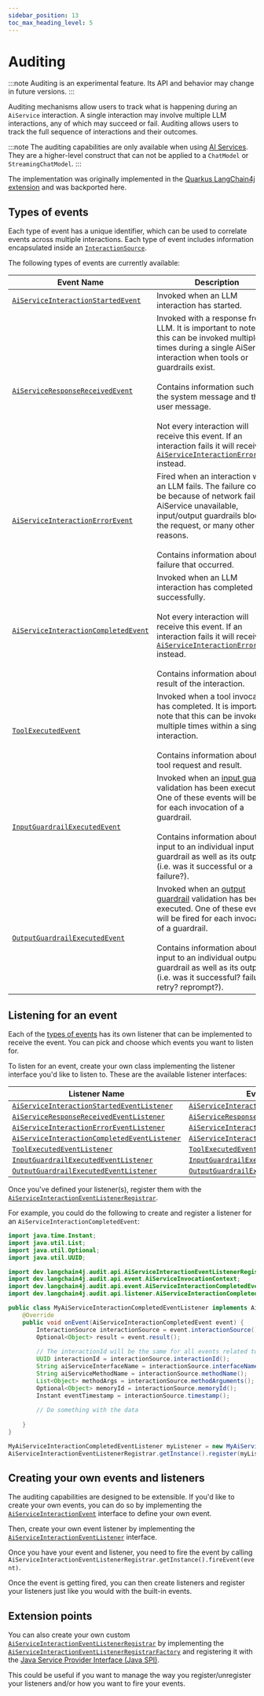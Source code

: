 ```yaml
---
sidebar_position: 13
toc_max_heading_level: 5
---
```


# Auditing

:::note
Auditing is an experimental feature. Its API and behavior may change in future versions.
:::

Auditing mechanisms allow users to track what is happening during an `AiService` interaction. A single interaction may involve multiple LLM interactions, any of which may succeed or fail. Auditing allows users to track the full sequence of interactions and their outcomes.

:::note
The auditing capabilities are only available when using [AI Services](/tutorials/ai-services). They are a higher-level construct that can not be applied to a `ChatModel` or `StreamingChatModel`.
:::

The implementation was originally implemented in the [Quarkus LangChain4j extension](https://docs.quarkiverse.io/quarkus-langchain4j/dev/) and was backported here.

## Types of events

Each type of event has a unique identifier, which can be used to correlate events across multiple interactions. Each type of event includes information encapsulated inside an [`InteractionSource`](https://github.com/langchain4j/langchain4j/blob/main/langchain4j-core/src/main/java/dev/langchain4j/audit/api/event/InteractionSource.java).

The following types of events are currently available:

| Event Name                                                                                                                                                                                          | Description                                                                                                                                                                                                                                                                                                                                                                                                                                                                                                                                                        |
|-----------------------------------------------------------------------------------------------------------------------------------------------------------------------------------------------------|--------------------------------------------------------------------------------------------------------------------------------------------------------------------------------------------------------------------------------------------------------------------------------------------------------------------------------------------------------------------------------------------------------------------------------------------------------------------------------------------------------------------------------------------------------------------|
| [`AiServiceInteractionStartedEvent`](https://github.com/langchain4j/langchain4j/blob/main/langchain4j-core/src/main/java/dev/langchain4j/audit/api/event/AiServiceInteractionStartedEvent.java)     | Invoked when an LLM interaction has started.                                                                                                                                                                                                                                                                                                                                                                                                                                                                                                                       |
| [`AiServiceResponseReceivedEvent`](https://github.com/langchain4j/langchain4j/blob/main/langchain4j-core/src/main/java/dev/langchain4j/audit/api/event/AiServiceResponseReceivedEvent.java)         | Invoked with a response from an LLM. It is important to note that this can be invoked multiple times during a single AiService interaction when tools or guardrails exist.<br/><br/> Contains information such as the system message and the user message.<br/><br/>Not every interaction will receive this event. If an interaction fails it will receive an [`AiServiceInteractionErrorEvent`](https://github.com/langchain4j/langchain4j/blob/main/langchain4j-core/src/main/java/dev/langchain4j/audit/api/event/AiServiceInteractionErrorEvent.java) instead. |
| [`AiServiceInteractionErrorEvent`](https://github.com/langchain4j/langchain4j/blob/main/langchain4j-core/src/main/java/dev/langchain4j/audit/api/event/AiServiceInteractionErrorEvent.java)         | Fired when an interaction with an LLM fails. The failure could be because of network failure, AiService unavailable, input/output guardrails blocking the request, or many other reasons.<br/><br/>Contains information about the failure that occurred.                                                                                                                                                                                                                                                                                                           |
| [`AiServiceInteractionCompletedEvent`](https://github.com/langchain4j/langchain4j/blob/main/langchain4j-core/src/main/java/dev/langchain4j/audit/api/event/AiServiceInteractionCompletedEvent.java) | Invoked when an LLM interaction has completed successfully.<br/><br/>Not every interaction will receive this event. If an interaction fails it will receive an [`AiServiceInteractionErrorEvent`](https://github.com/langchain4j/langchain4j/blob/main/langchain4j-core/src/main/java/dev/langchain4j/audit/api/event/AiServiceInteractionErrorEvent.java) instead.<br/><br/>Contains information about the result of the interaction.                                                                                                                             |
| [`ToolExecutedEvent`](https://github.com/langchain4j/langchain4j/blob/main/langchain4j-core/src/main/java/dev/langchain4j/audit/api/event/ToolExecutedEvent.java)                                   | Invoked when a tool invocation has completed. It is important to note that this can be invoked multiple times within a single llm interaction.<br/><br/>Contains information about the tool request and result.                                                                                                                                                                                                                                                                                                                                                    |
| [`InputGuardrailExecutedEvent`](https://github.com/langchain4j/langchain4j/blob/main/langchain4j-core/src/main/java/dev/langchain4j/audit/api/event/InputGuardrailExecutedEvent.java)               | Invoked when an [input guardrail](https://docs.langchain4j.dev/tutorials/guardrails#input-guardrails) validation has been executed. One of these events will be fired for each invocation of a guardrail.<br/><br/>Contains information about the input to an individual input guardrail as well as its output (i.e. was it successful or a failure?).                                                                                                                                                                                                             |
| [`OutputGuardrailExecutedEvent`](https://github.com/langchain4j/langchain4j/blob/main/langchain4j-core/src/main/java/dev/langchain4j/audit/api/event/OutputGuardrailExecutedEvent.java)             | Invoked when an [output guardrail](https://docs.langchain4j.dev/tutorials/guardrails#output-guardrails) validation has been executed. One of these events will be fired for each invocation of a guardrail.<br/><br/>Contains information about the input to an individual output guardrail as well as its output (i.e. was it successful? failure? a retry? reprompt?).                                                                                                                                                                                           |

## Listening for an event

Each of the [types of events](#types-of-events) has its own listener that can be implemented to receive the event. You can pick and choose which events you want to listen for.

To listen for an event, create your own class implementing the listener interface you'd like to listen to. These are the available listener interfaces:

| Listener Name                                                                                                                                                                                                          | Event                                                                                                                                                                                               |
|------------------------------------------------------------------------------------------------------------------------------------------------------------------------------------------------------------------------|-----------------------------------------------------------------------------------------------------------------------------------------------------------------------------------------------------|
| [`AiServiceInteractionStartedEventListener`](https://github.com/langchain4j/langchain4j/blob/main/langchain4j-core/src/main/java/dev/langchain4j/audit/api/listener/AiServiceInteractionStartedEventListener.java)     | [`AiServiceInteractionStartedEvent`](https://github.com/langchain4j/langchain4j/blob/main/langchain4j-core/src/main/java/dev/langchain4j/audit/api/event/AiServiceInteractionStartedEvent.java)     |
| [`AiServiceResponseReceivedEventListener`](https://github.com/langchain4j/langchain4j/blob/main/langchain4j-core/src/main/java/dev/langchain4j/audit/api/listener/AiServiceResponseReceivedEventListener.java)         | [`AiServiceResponseReceivedEvent`](https://github.com/langchain4j/langchain4j/blob/main/langchain4j-core/src/main/java/dev/langchain4j/audit/api/event/AiServiceResponseReceivedEvent.java)         |
| [`AiServiceInteractionErrorEventListener`](https://github.com/langchain4j/langchain4j/blob/main/langchain4j-core/src/main/java/dev/langchain4j/audit/api/listener/AiServiceInteractionErrorEventListener.java)         | [`AiServiceInteractionErrorEvent`](https://github.com/langchain4j/langchain4j/blob/main/langchain4j-core/src/main/java/dev/langchain4j/audit/api/event/AiServiceInteractionErrorEvent.java)         |
| [`AiServiceInteractionCompletedEventListener`](https://github.com/langchain4j/langchain4j/blob/main/langchain4j-core/src/main/java/dev/langchain4j/audit/api/listener/AiServiceInteractionCompletedEventListener.java) | [`AiServiceInteractionCompletedEvent`](https://github.com/langchain4j/langchain4j/blob/main/langchain4j-core/src/main/java/dev/langchain4j/audit/api/event/AiServiceInteractionCompletedEvent.java) |
| [`ToolExecutedEventListener`](https://github.com/langchain4j/langchain4j/blob/main/langchain4j-core/src/main/java/dev/langchain4j/audit/api/listener/ToolExecutedEventListener.java)                                   | [`ToolExecutedEvent`](https://github.com/langchain4j/langchain4j/blob/main/langchain4j-core/src/main/java/dev/langchain4j/audit/api/event/ToolExecutedEvent.java)                                   |
| [`InputGuardrailExecutedEventListener`](https://github.com/langchain4j/langchain4j/blob/main/langchain4j-core/src/main/java/dev/langchain4j/audit/api/listener/InputGuardrailExecutedEventListener.java)               | [`InputGuardrailExecutedEvent`](https://github.com/langchain4j/langchain4j/blob/main/langchain4j-core/src/main/java/dev/langchain4j/audit/api/event/InputGuardrailExecutedEvent.java)               |
| [`OutputGuardrailExecutedEventListener`](https://github.com/langchain4j/langchain4j/blob/main/langchain4j-core/src/main/java/dev/langchain4j/audit/api/listener/OutputGuardrailExecutedEventListener.java)             | [`OutputGuardrailExecutedEvent`](https://github.com/langchain4j/langchain4j/blob/main/langchain4j-core/src/main/java/dev/langchain4j/audit/api/event/OutputGuardrailExecutedEvent.java)             |

Once you've defined your listener(s), register them with the [`AiServiceInteractionEventListenerRegistrar`](https://github.com/langchain4j/langchain4j/blob/main/langchain4j-core/src/main/java/dev/langchain4j/audit/api/AiServiceInteractionEventListenerRegistrar.java).

For example, you could do the following to create and register a listener for an `AiServiceInteractionCompletedEvent`:

```java
import java.time.Instant;
import java.util.List;
import java.util.Optional;
import java.util.UUID;

import dev.langchain4j.audit.api.AiServiceInteractionEventListenerRegistrar;
import dev.langchain4j.audit.api.event.AiServiceInvocationContext;
import dev.langchain4j.audit.api.event.AiServiceInteractionCompletedEvent;
import dev.langchain4j.audit.api.listener.AiServiceInteractionCompletedEventListener;

public class MyAiServiceInteractionCompletedEventListener implements AiServiceInteractionCompletedEventListener {
    @Override
    public void onEvent(AiServiceInteractionCompletedEvent event) {
        InteractionSource interactionSource = event.interactionSource();
        Optional<Object> result = event.result();
        
        // The interactionId will be the same for all events related to the same LLM interaction
        UUID interactionId = interactionSource.interactionId();
        String aiServiceInterfaceName = interactionSource.interfaceName();
        String aiServiceMethodName = interactionSource.methodName();
        List<Object> methodArgs = interactionSource.methodArguments();
        Optional<Object> memoryId = interactionSource.memoryId();
        Instant eventTimestamp = interactionSource.timestamp();
        
        // Do something with the data
        
    }
}

MyAiServiceInteractionCompletedEventListener myListener = new MyAiServiceInteractionCompletedEventListener();
AiServiceInteractionEventListenerRegistrar.getInstance().register(myListener);
```

## Creating your own events and listeners

The auditing capabilities are designed to be extensible. If you'd like to create your own events, you can do so by implementing the [`AiServiceInteractionEvent`](https://github.com/langchain4j/langchain4j/blob/main/langchain4j-core/src/main/java/dev/langchain4j/audit/api/event/AiServiceInteractionEvent.java) interface to define your own event.

Then, create your own event listener by implementing the [`AiServiceInteractionEventListener`](https://github.com/langchain4j/langchain4j/blob/main/langchain4j-core/src/main/java/dev/langchain4j/audit/api/listener/AiServiceInteractionEventListener.java) interface.

Once you have your event and listener, you need to fire the event by calling `AiServiceInteractionEventListenerRegistrar.getInstance().fireEvent(event)`.

Once the event is getting fired, you can then create listeners and register your listeners just like you would with the built-in events.

## Extension points

You can also create your own custom [`AiServiceInteractionEventListenerRegistrar`](https://github.com/langchain4j/langchain4j/blob/main/langchain4j-core/src/main/java/dev/langchain4j/audit/api/AiServiceInteractionEventListenerRegistrar.java) by implementing the [`AiServiceInteractionEventListenerRegistrarFactory`](https://github.com/langchain4j/langchain4j/blob/main/langchain4j-core/src/main/java/dev/langchain4j/spi/audit/AiServiceInteractionEventListenerRegistrarFactory.java) and registering it with the [Java Service Provider Interface (Java SPI)](https://www.baeldung.com/java-spi).

This could be useful if you want to manage the way you register/unregister your listeners and/or how you want to fire your events.
